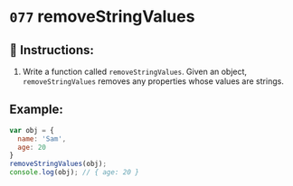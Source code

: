 # `077` removeStringValues

## 📝 Instructions:

1. Write a function called `removeStringValues`. Given an object, `removeStringValues` removes any properties whose values are strings.

## Example:

```Javascript
var obj = {
  name: 'Sam',
  age: 20
}
removeStringValues(obj);
console.log(obj); // { age: 20 }
```